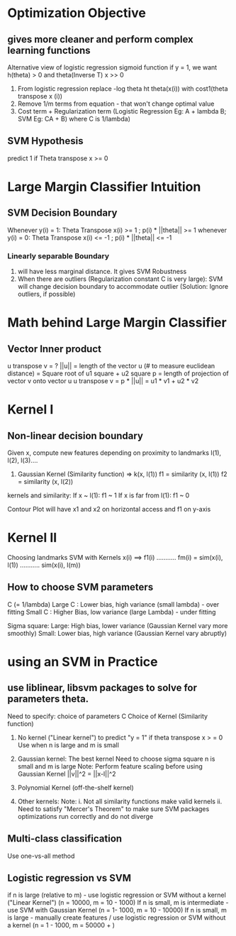 # Optimization Objective

## gives more cleaner and perform complex learning functions

Alternative view of logistic regression 
sigmoid function
if y = 1, we want h(theta) > 0 and theta(Inverse T) x >> 0

1. From logistic regression replace -log theta ht theta(x(i)) with cost1(theta transpose x (i))
2. Remove 1/m terms from equation - that won't change optimal value
3. Cost term + Regularization term (Logistic Regression Eg: A + lambda B;  SVM Eg: CA + B) where C is 1/lambda)

## SVM Hypothesis
predict 1 if Theta transpose x >= 0

# Large Margin Classifier Intuition
## SVM Decision Boundary
Whenever y(i) = 1: Theta Transpose x(i) >= 1 ;  p(i) * ||theta|| >= 1
whenever y(i) = 0: Theta Transpose x(i) <= -1 ;  p(i) * ||theta|| <= -1
### Linearly separable Boundary
1. will have less marginal distance. It gives SVM Robustness
2. When there are outliers (Regularization constant C is very large): SVM will change decision boundary to accommodate outlier (Solution: Ignore outliers, if possible)

# Math behind Large Margin Classifier
## Vector Inner product
u transpose v = ?
||u|| = length of the vector u (# to measure euclidean distance) = Square root of u1 square + u2 square
p = length of projection of vector v onto vector u 
u transpose v = p * ||u|| = u1 * v1 + u2 * v2

# Kernel I
## Non-linear decision boundary
Given x, compute new features depending on proximity to landmarks l(1), l(2), l(3)....
1. Gaussian Kernel (Similarity function) => k(x, l(1))
f1 = similarity (x, l(1))
f2 = similarity (x, l(2))

kernels and similarity:
If x ~ l(1): f1 ~ 1
If x is far from l(1): f1 ~ 0  

Contour Plot will have x1 and x2 on horizontal access and f1 on y-axis 

# Kernel II
Choosing landmarks
SVM with Kernels 
x(i) ==> f1(i) ........... fm(i) = sim(x(i), l(1)) ........... sim(x(i), l(m))

## How to choose SVM parameters
C (= 1/lambda) 
Large C : Lower bias, high variance (small lambda) - over fitting
Small C : Higher Bias, low variance (large Lambda) - under fitting

Sigma square: 
Large: High bias, lower variance  (Gaussian Kernel vary more smoothly)
Small: Lower bias, high variance (Gaussian Kernel vary abruptly)


# using an SVM in Practice

## use liblinear, libsvm packages to solve for parameters theta.
Need to specify:
choice of parameters C
Choice of Kernel (Similarity function)

1. No kernel ("Linear kernel") to predict "y = 1" if theta transpose x > = 0 
    Use when n is large and m is small

2. Gaussian kernel: The best kernel
Need to choose sigma square 
n is small and m is large
Note: Perform feature scaling before using Gaussian Kernel
||v||^2 = ||x-l||^2

3. Polynomial Kernel (off-the-shelf kernel)

4. Other kernels:
Note: 
i. Not all similarity functions make valid kernels
ii. Need to satisfy "Mercer's Theorem" to make sure SVM packages optimizations run correctly and do not diverge



## Multi-class classification 
 Use one-vs-all method 

## Logistic regression vs SVM
if n is large (relative to m) - use logistic regression or SVM without a kernel ("Linear Kernel") (n = 10000, m = 10 - 1000)
If n is small, m is intermediate - use SVM with Gaussian Kernel (n = 1- 1000, m = 10 - 10000)
If n is small, m is large - manually create features / use logistic regression or SVM without a kernel  (n = 1 - 1000, m = 50000 + )














